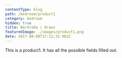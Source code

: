 ```yaml
---
contentType: blog
path: /bedroom/product1
category: bedroom
hidden: true
title: Wardrobe / Draws
featuredImage: ./images/product1.png
date: 2017-08-08T17:12:33.962Z
---
```


This is a product1. It has all the possible fields filled out.
